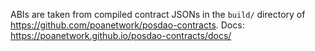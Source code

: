 ABIs are taken from compiled contract JSONs in the `build/` directory of https://github.com/poanetwork/posdao-contracts.
Docs: https://poanetwork.github.io/posdao-contracts/docs/
